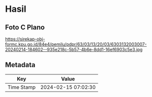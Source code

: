 # Hasil

## Foto C Plano

https://sirekap-obj-formc.kpu.go.id/84e4/pemilu/pdpr/63/03/13/20/03/6303132003007-20240214-184602--935e218c-5b57-4b6e-8dd1-16ef6903c5e3.jpg


## Metadata

| Key        | Value               |
| ---------- | ------------------- |
| Time Stamp | 2024-02-15 07:02:30 |



